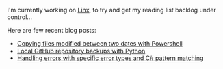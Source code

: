 I'm currently working on [Linx](https://github.com/markashleybell/linx-dotnet), to try and get my reading list backlog under control...

Here are few recent blog posts:

- [Copying files modified between two dates with Powershell](https://markb.uk/powershell-copy-files-modified-between-dates.html)
- [Local GitHub repository backups with Python](https://markb.uk/local-github-repository-backup-with-python.html)
- [Handling errors with specific error types and C# pattern matching](https://markb.uk/csharp-pattern-matching-with-specific-error-types.html)

